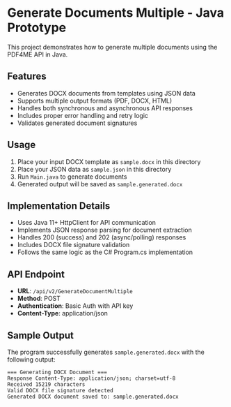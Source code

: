 # Generate Documents Multiple - Java Prototype

This project demonstrates how to generate multiple documents using the PDF4ME API in Java.

## Features

- Generates DOCX documents from templates using JSON data
- Supports multiple output formats (PDF, DOCX, HTML)
- Handles both synchronous and asynchronous API responses
- Includes proper error handling and retry logic
- Validates generated document signatures

## Usage

1. Place your input DOCX template as `sample.docx` in this directory
2. Place your JSON data as `sample.json` in this directory
3. Run `Main.java` to generate documents
4. Generated output will be saved as `sample.generated.docx`

## Implementation Details

- Uses Java 11+ HttpClient for API communication
- Implements JSON response parsing for document extraction
- Handles 200 (success) and 202 (async/polling) responses
- Includes DOCX file signature validation
- Follows the same logic as the C# Program.cs implementation

## API Endpoint

- **URL**: `/api/v2/GenerateDocumentMultiple`
- **Method**: POST
- **Authentication**: Basic Auth with API key
- **Content-Type**: application/json

## Sample Output

The program successfully generates `sample.generated.docx` with the following output:
```
=== Generating DOCX Document ===
Response Content-Type: application/json; charset=utf-8
Received 15219 characters
Valid DOCX file signature detected
Generated DOCX document saved to: sample.generated.docx
``` 